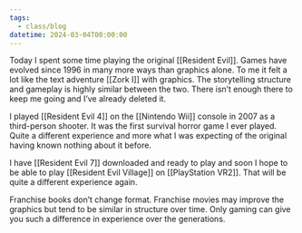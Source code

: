```yaml
---
tags:
  - class/blog
datetime: 2024-03-04T00:00:00
---
```

Today I spent some time playing the original [[Resident Evil]]. Games have evolved since 1996 in many more ways than graphics alone. To me it felt a lot like the text adventure [[Zork I]] with graphics. The storytelling structure and gameplay is highly similar between the two. There isn’t enough there to keep me going and I’ve already deleted it.

I played [[Resident Evil 4]] on the [[Nintendo Wii]] console in 2007 as a third-person shooter. It was the first survival horror game I ever played. Quite a different experience and more what I was expecting of the original having known nothing about it before.

I have [[Resident Evil 7]] downloaded and ready to play and soon I hope to be able to play [[Resident Evil Village]] on [[PlayStation VR2]]. That will be quite a different experience again.

Franchise books don’t change format. Franchise movies may improve the graphics but tend to be similar in structure over time. Only gaming can give you such a difference in experience over the generations.